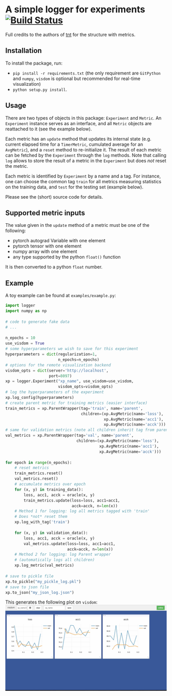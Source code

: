 # A simple logger for experiments [![Build Status](https://travis-ci.org/oval-group/logger.svg?branch=master)](https://travis-ci.org/oval-group/logger)

Full credits to the authors of [tnt](https://github.com/pytorch/tnt) for the structure with metrics.

## Installation

To install the package, run:
* `pip install -r requirements.txt` (the only requirement are `GitPython` and `numpy`, `visdom` is optional but recommended for real-time visualization)
* `python setup.py install`.

## Usage

There are two types of objects in this package: `Experiment` and `Metric`. An `Experiment` instance serves as an interface, and all `Metric` objects are reattached to it (see the example below).

Each metric has an `update` method that updates its internal state (e.g. current elapsed time for a `TimerMetric`, cumulated average for an `AvgMetric`), and a `reset` method to re-initialize it. The result of each metric can be fetched by the `Experiment` through the `log` methods. Note that calling `log` allows to store the result of a metric in the `Experiment` but does *not* reset the metric.

Each metric is identified by `Experiment` by a name and a tag. For instance, one can choose the common tag `train` for all metrics measuring statistics on the training data, and `test` for the testing set (example below).

Please see the (short) source code for details.

## Supported metric inputs

The value given in the `update` method of a metric must be one of the following:
* pytorch autograd Variable with one element
* pytorch tensor with one element
* numpy array with one element
* any type supported by the python `float()` function

It is then converted to a python `float` number.

## Example
A toy example can be found at `examples/example.py`:

```python
import logger
import numpy as np

# code to generate fake data
# ...

n_epochs = 10
use_visdom = True
# some hyperparameters we wish to save for this experiment
hyperparameters = dict(regularization=1,
                       n_epochs=n_epochs)
# options for the remote visualization backend
visdom_opts = dict(server='http://localhost',
                   port=8097)
xp = logger.Experiment("xp_name", use_visdom=use_visdom,
                       visdom_opts=visdom_opts)
# log the hyperparameters of the experiment
xp.log_config(hyperparameters)
# create parent metric for training metrics (easier interface)
train_metrics = xp.ParentWrapper(tag='train', name='parent',
                                 children=(xp.AvgMetric(name='loss'),
                                           xp.AvgMetric(name='acc1'),
                                           xp.AvgMetric(name='acck')))
# same for validation metrics (note all children inherit tag from parent)
val_metrics = xp.ParentWrapper(tag='val', name='parent',
                               children=(xp.AvgMetric(name='loss'),
                                         xp.AvgMetric(name='acc1'),
                                         xp.AvgMetric(name='acck')))

for epoch in range(n_epochs):
    # reset metrics
    train_metrics.reset()
    val_metrics.reset()
    # accumulate metrics over epoch
    for (x, y) in training_data():
        loss, acc1, acck = oracle(x, y)
        train_metrics.update(loss=loss, acc1=acc1,
                             acck=acck, n=len(x))
    # Method 1 for logging: log all metrics tagged with 'train'
    # Does *not* reset them
    xp.log_with_tag('train')

    for (x, y) in validation_data():
        loss, acc1, acck = oracle(x, y)
        val_metrics.update(loss=loss, acc1=acc1,
                           acck=acck, n=len(x))
    # Method 2 for logging: log Parent wrapper
    # (automatically logs all children)
    xp.log_metric(val_metrics)

# save to pickle file
xp.to_pickle("my_pickle_log.pkl")
# save to json file
xp.to_json("my_json_log.json")
```

This generates the following plot on `visdom`:
![alt text](examples/example.jpg)
